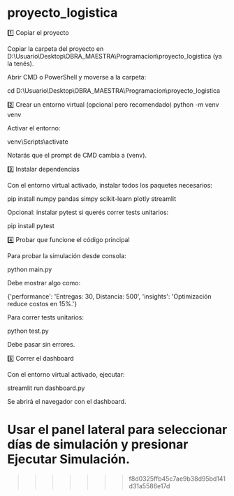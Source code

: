 # proyecto_logistica
1️⃣ Copiar el proyecto

Copiar la carpeta del proyecto en D:\Usuario\Desktop\OBRA_MAESTRA\Programacion\proyecto_logistica (ya la tenés).

Abrir CMD o PowerShell y moverse a la carpeta:

cd D:\Usuario\Desktop\OBRA_MAESTRA\Programacion\proyecto_logistica

2️⃣ Crear un entorno virtual (opcional pero recomendado)
python -m venv venv


Activar el entorno:

venv\Scripts\activate


Notarás que el prompt de CMD cambia a (venv).

3️⃣ Instalar dependencias

Con el entorno virtual activado, instalar todos los paquetes necesarios:

pip install numpy pandas simpy scikit-learn plotly streamlit


Opcional: instalar pytest si querés correr tests unitarios:

pip install pytest

4️⃣ Probar que funcione el código principal

Para probar la simulación desde consola:

python main.py


Debe mostrar algo como:

{'performance': 'Entregas: 30, Distancia: 500', 'insights': 'Optimización reduce costos en 15%.'}


Para correr tests unitarios:

python test.py


Debe pasar sin errores.

5️⃣ Correr el dashboard

Con el entorno virtual activado, ejecutar:

streamlit run dashboard.py


Se abrirá el navegador con el dashboard.

Usar el panel lateral para seleccionar días de simulación y presionar Ejecutar Simulación.
=======

>>>>>>> f8d0325ffb45c7ae9b38d95bd141d31a5586e17d
